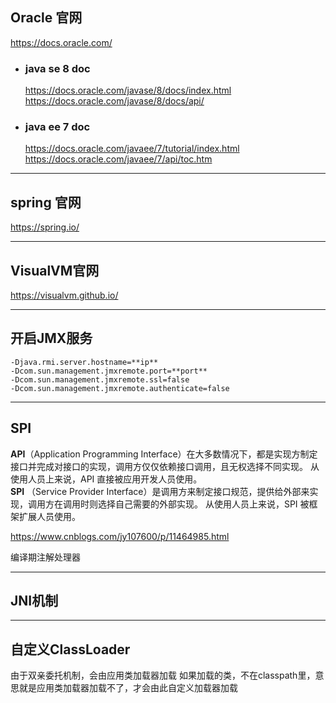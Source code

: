 
## Oracle 官网
https://docs.oracle.com/ 

* ### java se 8 doc
    https://docs.oracle.com/javase/8/docs/index.html  
    https://docs.oracle.com/javase/8/docs/api/

* ### java ee 7 doc
    https://docs.oracle.com/javaee/7/tutorial/index.html  
    https://docs.oracle.com/javaee/7/api/toc.htm

***

## spring 官网
https://spring.io/

***

## VisualVM官网

https://visualvm.github.io/

***

## 开启JMX服务

```
-Djava.rmi.server.hostname=**ip** 
-Dcom.sun.management.jmxremote.port=**port**
-Dcom.sun.management.jmxremote.ssl=false 
-Dcom.sun.management.jmxremote.authenticate=false  
```

***

## SPI

**API**（Application Programming Interface）在大多数情况下，都是实现方制定接口并完成对接口的实现，调用方仅仅依赖接口调用，且无权选择不同实现。 从使用人员上来说，API 直接被应用开发人员使用。  
**SPI** （Service Provider Interface）是调用方来制定接口规范，提供给外部来实现，调用方在调用时则选择自己需要的外部实现。  从使用人员上来说，SPI 被框架扩展人员使用。

https://www.cnblogs.com/jy107600/p/11464985.html

编译期注解处理器

***

## JNI机制

***

## 自定义ClassLoader

由于双亲委托机制，会由应用类加载器加载
如果加载的类，不在classpath里，意思就是应用类加载器加载不了，才会由此自定义加载器加载